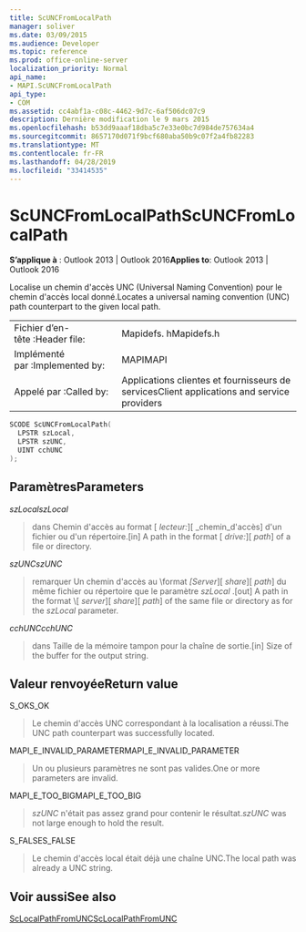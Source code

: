 ```yaml
---
title: ScUNCFromLocalPath
manager: soliver
ms.date: 03/09/2015
ms.audience: Developer
ms.topic: reference
ms.prod: office-online-server
localization_priority: Normal
api_name:
- MAPI.ScUNCFromLocalPath
api_type:
- COM
ms.assetid: cc4abf1a-c08c-4462-9d7c-6af506dc07c9
description: Dernière modification le 9 mars 2015
ms.openlocfilehash: b53dd9aaaf18dba5c7e33e0bc7d984de757634a4
ms.sourcegitcommit: 8657170d071f9bcf680aba50b9c07f2a4fb82283
ms.translationtype: MT
ms.contentlocale: fr-FR
ms.lasthandoff: 04/28/2019
ms.locfileid: "33414535"
---
```

# <a name="scuncfromlocalpath"></a><span data-ttu-id="bef5c-103">ScUNCFromLocalPath</span><span class="sxs-lookup"><span data-stu-id="bef5c-103">ScUNCFromLocalPath</span></span>

  
  
<span data-ttu-id="bef5c-104">**S’applique à** : Outlook 2013 | Outlook 2016</span><span class="sxs-lookup"><span data-stu-id="bef5c-104">**Applies to**: Outlook 2013 | Outlook 2016</span></span> 
  
<span data-ttu-id="bef5c-105">Localise un chemin d'accès UNC (Universal Naming Convention) pour le chemin d'accès local donné.</span><span class="sxs-lookup"><span data-stu-id="bef5c-105">Locates a universal naming convention (UNC) path counterpart to the given local path.</span></span>
  
|||
|:-----|:-----|
|<span data-ttu-id="bef5c-106">Fichier d’en-tête :</span><span class="sxs-lookup"><span data-stu-id="bef5c-106">Header file:</span></span>  <br/> |<span data-ttu-id="bef5c-107">Mapidefs. h</span><span class="sxs-lookup"><span data-stu-id="bef5c-107">Mapidefs.h</span></span>  <br/> |
|<span data-ttu-id="bef5c-108">Implémenté par :</span><span class="sxs-lookup"><span data-stu-id="bef5c-108">Implemented by:</span></span>  <br/> |<span data-ttu-id="bef5c-109">MAPI</span><span class="sxs-lookup"><span data-stu-id="bef5c-109">MAPI</span></span>  <br/> |
|<span data-ttu-id="bef5c-110">Appelé par :</span><span class="sxs-lookup"><span data-stu-id="bef5c-110">Called by:</span></span>  <br/> |<span data-ttu-id="bef5c-111">Applications clientes et fournisseurs de services</span><span class="sxs-lookup"><span data-stu-id="bef5c-111">Client applications and service providers</span></span>  <br/> |
   
```cpp
SCODE ScUNCFromLocalPath(
  LPSTR szLocal,
  LPSTR szUNC,
  UINT cchUNC
);
```

## <a name="parameters"></a><span data-ttu-id="bef5c-112">Paramètres</span><span class="sxs-lookup"><span data-stu-id="bef5c-112">Parameters</span></span>

 <span data-ttu-id="bef5c-113">_szLocal_</span><span class="sxs-lookup"><span data-stu-id="bef5c-113">_szLocal_</span></span>
  
> <span data-ttu-id="bef5c-114">dans Chemin d'accès au format [ _lecteur:_]\[ _chemin_d'accès] d'un fichier ou d'un répertoire.</span><span class="sxs-lookup"><span data-stu-id="bef5c-114">[in] A path in the format [ _drive:_]\[ _path_] of a file or directory.</span></span>
    
 <span data-ttu-id="bef5c-115">_szUNC_</span><span class="sxs-lookup"><span data-stu-id="bef5c-115">_szUNC_</span></span>
  
> <span data-ttu-id="bef5c-116">remarquer Un chemin d'accès au \\format _[Server_]\[ _share_]\[ _path_] du même fichier ou répertoire que le paramètre _szLocal_ .</span><span class="sxs-lookup"><span data-stu-id="bef5c-116">[out] A path in the format \\[ _server_]\[ _share_]\[ _path_] of the same file or directory as for the  _szLocal_ parameter.</span></span> 
    
 <span data-ttu-id="bef5c-117">_cchUNC_</span><span class="sxs-lookup"><span data-stu-id="bef5c-117">_cchUNC_</span></span>
  
> <span data-ttu-id="bef5c-118">dans Taille de la mémoire tampon pour la chaîne de sortie.</span><span class="sxs-lookup"><span data-stu-id="bef5c-118">[in] Size of the buffer for the output string.</span></span>
    
## <a name="return-value"></a><span data-ttu-id="bef5c-119">Valeur renvoyée</span><span class="sxs-lookup"><span data-stu-id="bef5c-119">Return value</span></span>

<span data-ttu-id="bef5c-120">S_OK</span><span class="sxs-lookup"><span data-stu-id="bef5c-120">S_OK</span></span>
  
> <span data-ttu-id="bef5c-121">Le chemin d'accès UNC correspondant à la localisation a réussi.</span><span class="sxs-lookup"><span data-stu-id="bef5c-121">The UNC path counterpart was successfully located.</span></span>
    
<span data-ttu-id="bef5c-122">MAPI_E_INVALID_PARAMETER</span><span class="sxs-lookup"><span data-stu-id="bef5c-122">MAPI_E_INVALID_PARAMETER</span></span>
  
> <span data-ttu-id="bef5c-123">Un ou plusieurs paramètres ne sont pas valides.</span><span class="sxs-lookup"><span data-stu-id="bef5c-123">One or more parameters are invalid.</span></span>
    
<span data-ttu-id="bef5c-124">MAPI_E_TOO_BIG</span><span class="sxs-lookup"><span data-stu-id="bef5c-124">MAPI_E_TOO_BIG</span></span>
  
>  <span data-ttu-id="bef5c-125">_szUNC_ n'était pas assez grand pour contenir le résultat.</span><span class="sxs-lookup"><span data-stu-id="bef5c-125">_szUNC_ was not large enough to hold the result.</span></span> 
    
<span data-ttu-id="bef5c-126">S_FALSE</span><span class="sxs-lookup"><span data-stu-id="bef5c-126">S_FALSE</span></span>
  
> <span data-ttu-id="bef5c-127">Le chemin d'accès local était déjà une chaîne UNC.</span><span class="sxs-lookup"><span data-stu-id="bef5c-127">The local path was already a UNC string.</span></span>
    
## <a name="see-also"></a><span data-ttu-id="bef5c-128">Voir aussi</span><span class="sxs-lookup"><span data-stu-id="bef5c-128">See also</span></span>



[<span data-ttu-id="bef5c-129">ScLocalPathFromUNC</span><span class="sxs-lookup"><span data-stu-id="bef5c-129">ScLocalPathFromUNC</span></span>](sclocalpathfromunc.md)

